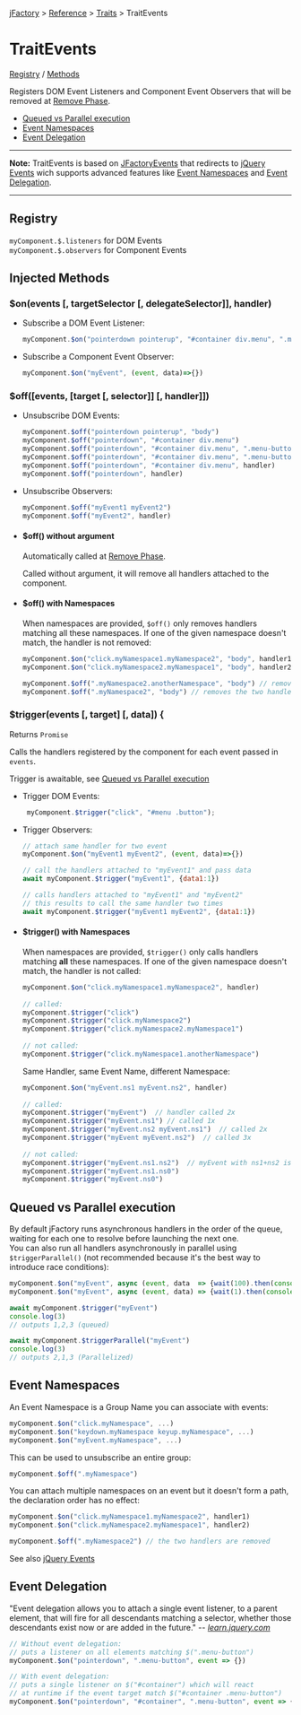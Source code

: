 [jFactory](../README.md) > [Reference](ref-index.md) > [Traits](ref-index.md#traits-component-features) > TraitEvents

# TraitEvents

[Registry](#registry) / [Methods](#injected-methods)

Registers DOM Event Listeners and Component Event Observers that will be removed at [Remove Phase](TraitService-Phases.md#remove-phase).

* [Queued vs Parallel execution](#queued-vs-parallel-execution)
* [Event Namespaces](#event-namespaces)
* [Event Delegation](#event-delegation)

***
**Note:** TraitEvents is based on [JFactoryEvents](JFactoryEvents.md) that redirects to [jQuery Events](https://learn.jquery.com/events) wich 
supports advanced features like [Event Namespaces](#event-namespaces) and [Event Delegation](#event-delegation).
***

## Registry

`myComponent.$.listeners` for DOM Events\
`myComponent.$.observers` for Component Events

## Injected Methods

### $on(events [, targetSelector [, delegateSelector]], handler)

* Subscribe a DOM Event Listener:

    ```javascript
    myComponent.$on("pointerdown pointerup", "#container div.menu", ".menu-button", event=>{})
    ``` 

* Subscribe a Component Event Observer:

    ```javascript
    myComponent.$on("myEvent", (event, data)=>{})
    ```
    
### $off([events, [target [, selector]] [, handler]])

* Unsubscribe DOM Events:

    ```javascript
    myComponent.$off("pointerdown pointerup", "body")
    myComponent.$off("pointerdown", "#container div.menu")
    myComponent.$off("pointerdown", "#container div.menu", ".menu-button")
    myComponent.$off("pointerdown", "#container div.menu", ".menu-button", handler)
    myComponent.$off("pointerdown", "#container div.menu", handler)
    myComponent.$off("pointerdown", handler)
    ```
  
* Unsubscribe Observers:

    ```javascript
    myComponent.$off("myEvent1 myEvent2")
    myComponent.$off("myEvent2", handler)
    ```

* #### $off() without argument

    Automatically called at [Remove Phase](TraitService-Phases.md#remove-phase).
    
    Called without argument, it will remove all handlers attached to the component.

* #### $off() with Namespaces

    When namespaces are provided, `$off()` only removes handlers matching all these namespaces. If one of the given namespace doesn't match, the handler is not removed:

    ```javascript
    myComponent.$on("click.myNamespace1.myNamespace2", "body", handler1)
    myComponent.$on("click.myNamespace2.myNamespace1", "body", handler2)
    
    myComponent.$off(".myNamespace2.anotherNamespace", "body") // removes nothing
    myComponent.$off(".myNamespace2", "body") // removes the two handlers
    ```

### $trigger(events [, target] [, data]) {
Returns `Promise`


Calls the handlers registered by the component for each event passed in `events`.

Trigger is awaitable, see [Queued vs Parallel execution](#queued-vs-parallel-execution) 
* Trigger DOM Events: 

    ```javascript
     myComponent.$trigger("click", "#menu .button");
    ```

* Trigger Observers:
    ```javascript
    // attach same handler for two event
    myComponent.$on("myEvent1 myEvent2", (event, data)=>{})
    
    // call the handlers attached to "myEvent1" and pass data    
    await myComponent.$trigger("myEvent1", {data1:1})
    
    // calls handlers attached to "myEvent1" and "myEvent2" 
    // this results to call the same handler two times
    await myComponent.$trigger("myEvent1 myEvent2", {data1:1}) 
    ```

* #### $trigger() with Namespaces
    
    When namespaces are provided, `$trigger()` only calls handlers matching **all** these namespaces. If one of the given namespace doesn't match, the handler is not called: 
     
    ```javascript
    myComponent.$on("click.myNamespace1.myNamespace2", handler)
     
    // called:
    myComponent.$trigger("click") 
    myComponent.$trigger("click.myNamespace2") 
    myComponent.$trigger("click.myNamespace2.myNamespace1")  
     
    // not called:
    myComponent.$trigger("click.myNamespace1.anotherNamespace") 
    ```
    
    Same Handler, same Event Name, different Namespace:
    
    ```javascript
    myComponent.$on("myEvent.ns1 myEvent.ns2", handler)
     
    // called:
    myComponent.$trigger("myEvent")  // handler called 2x
    myComponent.$trigger("myEvent.ns1") // called 1x 
    myComponent.$trigger("myEvent.ns2 myEvent.ns1")  // called 2x
    myComponent.$trigger("myEvent myEvent.ns2")  // called 3x
     
    // not called:
    myComponent.$trigger("myEvent.ns1.ns2")  // myEvent with ns1+ns2 is not a registered handler
    myComponent.$trigger("myEvent.ns1.ns0")  
    myComponent.$trigger("myEvent.ns0")  
    ```

## Queued vs Parallel execution   
         
By default jFactory runs asynchronous handlers in the order of the queue, waiting for each one to resolve before launching the next one.   
You can also run all handlers asynchronously in parallel using `$triggerParallel()`
(not recommended because it's the best way to introduce race conditions):    
         
```javascript
myComponent.$on("myEvent", async (event, data  => {wait(100).then(console.log(1))})
myComponent.$on("myEvent", async (event, data) => {wait(1).then(console.log(2))})

await myComponent.$trigger("myEvent")
console.log(3)
// outputs 1,2,3 (queued) 

await myComponent.$triggerParallel("myEvent")
console.log(3)
// outputs 2,1,3 (Parallelized)
```

## Event Namespaces

An Event Namespace is a Group Name you can associate with events:

```javascript
myComponent.$on("click.myNamespace", ...)
myComponent.$on("keydown.myNamespace keyup.myNamespace", ...)
myComponent.$on("myEvent.myNamespace", ...)
```

This can be used to unsubscribe an entire group:

```javascript
myComponent.$off(".myNamespace")
```

You can attach multiple namespaces on an event but it doesn't form a path, the declaration order has no effect:

```javascript
myComponent.$on("click.myNamespace1.myNamespace2", handler1)
myComponent.$on("click.myNamespace2.myNamespace1", handler2)

myComponent.$off(".myNamespace2") // the two handlers are removed  
```
See also [jQuery Events](https://api.jquery.com/category/events/)

## Event Delegation

"Event delegation allows you to attach a single event listener, to a parent element, that will fire for all descendants matching a selector, whether those descendants exist now or are added in the future."
-- <cite>[learn.jquery.com](https://learn.jquery.com/events/event-delegation/)</cite>


```javascript
// Without event delegation:
// puts a listener on all elements matching $(".menu-button")
myComponent.$on("pointerdown", ".menu-button", event => {})

// With event delegation:
// puts a single listener on $("#container") which will react 
// at runtime if the event target match $("#container .menu-button")  
myComponent.$on("pointerdown", "#container", ".menu-button", event => {})
```